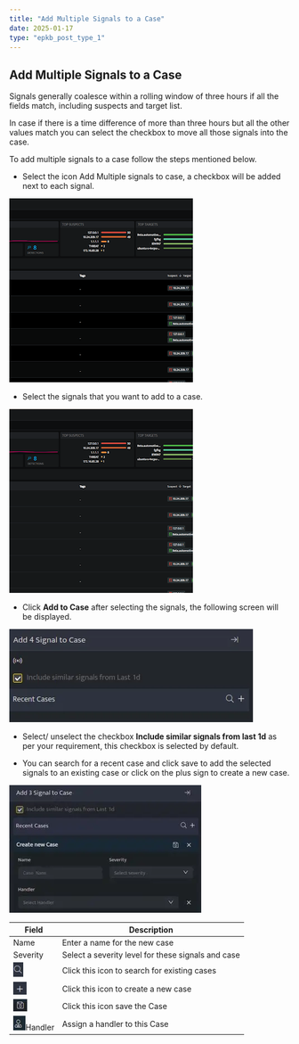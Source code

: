 ```yaml
---
title: "Add Multiple Signals to a Case"
date: 2025-01-17
type: "epkb_post_type_1"
---
```


## Add Multiple Signals to a Case


Signals generally coalesce within a rolling window of three hours if all the fields match, including suspects and target list.

In case if there is a time difference of more than three hours but all the other values match you can select the checkbox to move all those signals into the case.

To add multiple signals to a case follow the steps mentioned below.

- Select the icon Add Multiple signals to case, a checkbox will be added next to each signal.

![image 1-Dec-07-2023-12-43-38-0357-PM](./images-AddMultipleSignalstoaCase/Add-Multiple-Signals-to-a-Case-1.png)

- Select the signals that you want to add to a case.

![image 2-Dec-07-2023-12-43-48-2856-PM](./images-AddMultipleSignalstoaCase/Add-Multiple-Signals-to-a-Case-2.png)

- Click **Add to Case** after selecting the signals, the following screen will be displayed.

![image 3-Dec-07-2023-12-43-59-9501-PM](./images-AddMultipleSignalstoaCase/Add-Multiple-Signals-to-a-Case-3.webp)

- Select/ unselect the checkbox **Include similar signals from last 1d** as per your requirement, this checkbox is selected by default.

- You can search for a recent case and click save to add the selected signals to an existing case or click on the plus sign to create a new case.

![image 4-Dec-07-2023-12-44-11-7267-PM](./images-AddMultipleSignalstoaCase/Add-Multiple-Signals-to-a-Case-4.webp)

| **Field** | **Description** |
| --- | --- |
| Name | Enter a name for the new case |
| Severity | Select a severity level for these signals and case |
| ![image 5-Dec-07-2023-12-44-24-8524-PM](./images-AddMultipleSignalstoaCase/Add-Multiple-Signals-to-a-Case-5.webp) | Click this icon to search for existing cases |
| ![image 6-Dec-07-2023-12-44-43-4071-PM](./images-AddMultipleSignalstoaCase/Add-Multiple-Signals-to-a-Case-6.webp) | Click this icon to create a new case |
| ![image 7-Dec-07-2023-12-44-59-6395-PM](./images-AddMultipleSignalstoaCase/Add-Multiple-Signals-to-a-Case-7.webp) | Click this icon save the Case |
| ![image 8-Dec-07-2023-12-45-19-1811-PM](./images-AddMultipleSignalstoaCase/Add-Multiple-Signals-to-a-Case-8.jpg)Handler | Assign a handler to this Case |
